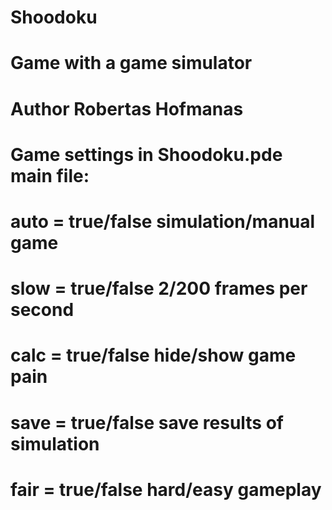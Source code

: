 # Shoodoku
# Game with a game simulator
# Author Robertas Hofmanas
 
# Game settings in Shoodoku.pde main file:
 
# auto = true/false simulation/manual game
# slow = true/false 2/200 frames per second
# calc = true/false hide/show game pain
# save = true/false save results of simulation
# fair = true/false hard/easy gameplay
